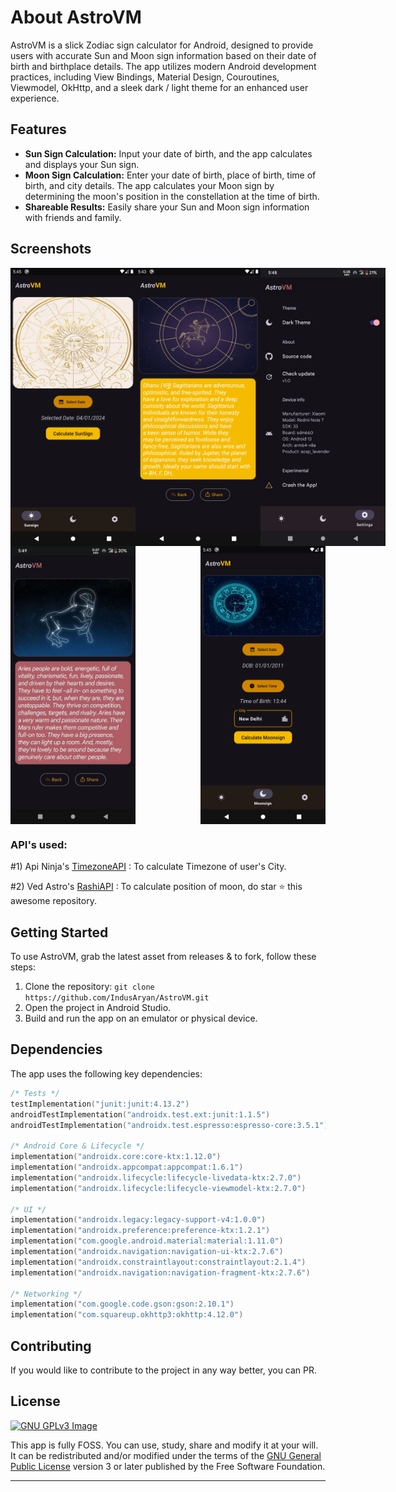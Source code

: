 
# About AstroVM

AstroVM is a slick Zodiac sign calculator for Android, designed to provide users with accurate Sun and Moon sign information based on their date of birth and birthplace details. The app utilizes modern Android development practices, including View Bindings, Material Design, Couroutines, Viewmodel, OkHttp, and a sleek dark / light theme for an enhanced user experience.

## Features

- **Sun Sign Calculation:** Input your date of birth, and the app calculates and displays your Sun sign.
- **Moon Sign Calculation:** Enter your date of birth, place of birth, time of birth, and city details. The app calculates your Moon sign by determining the moon's position in the constellation at the time of birth.
- **Shareable Results:** Easily share your Sun and Moon sign information with friends and family.

## Screenshots

<div style="display:flex; justify-content:space-between;">
  <img src="raw/1.png" alt="Screenshot 1" width="200" />
  <img src="raw/5.png" alt="Screenshot 5" width="200" />
  <img src="raw/3.jpg" alt="Screenshot 3" width="200" />
</div>

<div style="display:flex; justify-content:space-between;">
  <img src="raw/4.jpg" alt="Screenshot 4" width="200" />
 <img src="raw/2.png" alt="Screenshot 2" width="200" />
</div>

### API's used:

#1) Api Ninja's [TimezoneAPI](https://api-ninjas.com/api/timezone) : To calculate Timezone of user's City.

#2) Ved Astro's [RashiAPI](https://github.com/VedAstro/VedAstro) : To calculate position of moon, do star ⭐ this awesome repository.

## Getting Started

To use AstroVM, grab the latest asset from releases & to fork, follow these steps:

1. Clone the repository: `git clone https://github.com/IndusAryan/AstroVM.git`
2. Open the project in Android Studio.
3. Build and run the app on an emulator or physical device.

## Dependencies

The app uses the following key dependencies:
```kotlin
/* Tests */  
testImplementation("junit:junit:4.13.2")  
androidTestImplementation("androidx.test.ext:junit:1.1.5")  
androidTestImplementation("androidx.test.espresso:espresso-core:3.5.1")  
  
/* Android Core & Lifecycle */  
implementation("androidx.core:core-ktx:1.12.0")  
implementation("androidx.appcompat:appcompat:1.6.1")  
implementation("androidx.lifecycle:lifecycle-livedata-ktx:2.7.0")  
implementation("androidx.lifecycle:lifecycle-viewmodel-ktx:2.7.0")  
  
/* UI */  
implementation("androidx.legacy:legacy-support-v4:1.0.0")  
implementation("androidx.preference:preference-ktx:1.2.1")  
implementation("com.google.android.material:material:1.11.0")  
implementation("androidx.navigation:navigation-ui-ktx:2.7.6")  
implementation("androidx.constraintlayout:constraintlayout:2.1.4")  
implementation("androidx.navigation:navigation-fragment-ktx:2.7.6")  
  
/* Networking */  
implementation("com.google.code.gson:gson:2.10.1")  
implementation("com.squareup.okhttp3:okhttp:4.12.0")
```

## Contributing
If you would like to contribute to the project in any way better, you can PR.

## License
[![GNU GPLv3 Image](https://www.gnu.org/graphics/gplv3-127x51.png)](http://www.gnu.org/licenses/gpl-3.0.en.html)

This app is fully FOSS. You can use, study, share and modify it at your will. It can be redistributed and/or modified under the terms of the [GNU General Public License](https://www.gnu.org/licenses/gpl.html) version 3 or later published by the Free Software Foundation.

---

